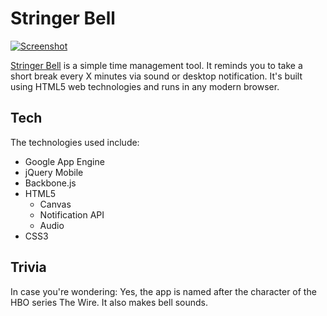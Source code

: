 # Stringer Bell

[![Screenshot](http://i.imgur.com/865PUyeh.png)](http://stringerbellapp.appspot.com)

[Stringer Bell](http://stringerbellapp.appspot.com) is a simple time management tool. It reminds you to take a short break every X minutes via sound or desktop notification. It's built using HTML5 web technologies and runs in any modern browser.


## Tech

The technologies used include:

* Google App Engine
* jQuery Mobile
* Backbone.js
* HTML5 
    * Canvas
    * Notification API
    * Audio
* CSS3

## Trivia
In case you're wondering: Yes, the app is named after the character of the HBO series The Wire. It also makes bell sounds.
